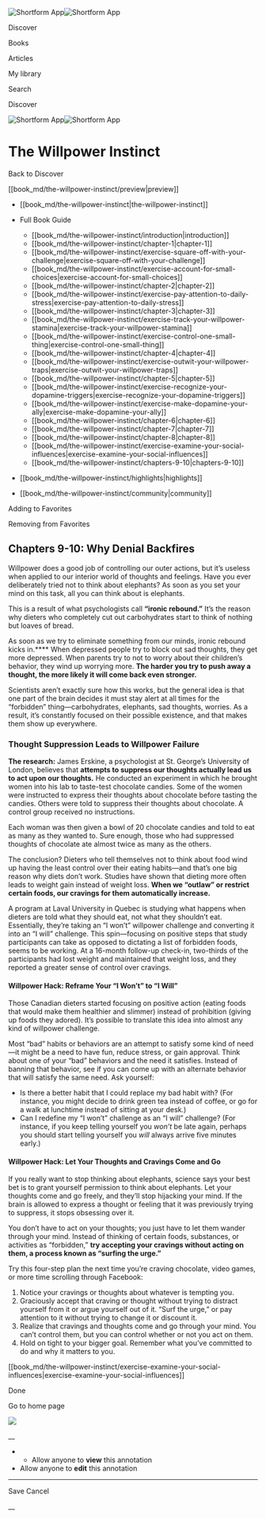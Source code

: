 ![Shortform App](/img/logo.36a2399e.svg)![Shortform App](/img/logo-dark.70c1b072.svg)

Discover

Books

Articles

My library

Search

Discover

![Shortform App](/img/logo.36a2399e.svg)![Shortform App](/img/logo-dark.70c1b072.svg)

# The Willpower Instinct

Back to Discover

[[book_md/the-willpower-instinct/preview|preview]]

  * [[book_md/the-willpower-instinct|the-willpower-instinct]]
  * Full Book Guide

    * [[book_md/the-willpower-instinct/introduction|introduction]]
    * [[book_md/the-willpower-instinct/chapter-1|chapter-1]]
    * [[book_md/the-willpower-instinct/exercise-square-off-with-your-challenge|exercise-square-off-with-your-challenge]]
    * [[book_md/the-willpower-instinct/exercise-account-for-small-choices|exercise-account-for-small-choices]]
    * [[book_md/the-willpower-instinct/chapter-2|chapter-2]]
    * [[book_md/the-willpower-instinct/exercise-pay-attention-to-daily-stress|exercise-pay-attention-to-daily-stress]]
    * [[book_md/the-willpower-instinct/chapter-3|chapter-3]]
    * [[book_md/the-willpower-instinct/exercise-track-your-willpower-stamina|exercise-track-your-willpower-stamina]]
    * [[book_md/the-willpower-instinct/exercise-control-one-small-thing|exercise-control-one-small-thing]]
    * [[book_md/the-willpower-instinct/chapter-4|chapter-4]]
    * [[book_md/the-willpower-instinct/exercise-outwit-your-willpower-traps|exercise-outwit-your-willpower-traps]]
    * [[book_md/the-willpower-instinct/chapter-5|chapter-5]]
    * [[book_md/the-willpower-instinct/exercise-recognize-your-dopamine-triggers|exercise-recognize-your-dopamine-triggers]]
    * [[book_md/the-willpower-instinct/exercise-make-dopamine-your-ally|exercise-make-dopamine-your-ally]]
    * [[book_md/the-willpower-instinct/chapter-6|chapter-6]]
    * [[book_md/the-willpower-instinct/chapter-7|chapter-7]]
    * [[book_md/the-willpower-instinct/chapter-8|chapter-8]]
    * [[book_md/the-willpower-instinct/exercise-examine-your-social-influences|exercise-examine-your-social-influences]]
    * [[book_md/the-willpower-instinct/chapters-9-10|chapters-9-10]]
  * [[book_md/the-willpower-instinct/highlights|highlights]]
  * [[book_md/the-willpower-instinct/community|community]]



Adding to Favorites 

Removing from Favorites 

## Chapters 9-10: Why Denial Backfires

Willpower does a good job of controlling our outer actions, but it’s useless when applied to our interior world of thoughts and feelings. Have you ever deliberately tried not to think about elephants? As soon as you set your mind on this task, all you can think about is elephants.

This is a result of what psychologists call **“ironic rebound.”** It’s the reason why dieters who completely cut out carbohydrates start to think of nothing but loaves of bread.

As soon as we try to eliminate something from our minds, ironic rebound kicks in.**** When depressed people try to block out sad thoughts, they get more depressed. When parents try to not to worry about their children’s behavior, they wind up worrying more. **The harder you try to push away a thought, the more likely it will come back even stronger.**

Scientists aren’t exactly sure how this works, but the general idea is that one part of the brain decides it must stay alert at all times for the “forbidden” thing—carbohydrates, elephants, sad thoughts, worries. As a result, it’s constantly focused on their possible existence, and that makes them show up everywhere.

### Thought Suppression Leads to Willpower Failure

**The research:** James Erskine, a psychologist at St. George’s University of London, believes that **attempts to suppress our thoughts actually lead us to act upon our thoughts.** He conducted an experiment in which he brought women into his lab to taste-test chocolate candies. Some of the women were instructed to express their thoughts about chocolate before tasting the candies. Others were told to suppress their thoughts about chocolate. A control group received no instructions.

Each woman was then given a bowl of 20 chocolate candies and told to eat as many as they wanted to. Sure enough, those who had suppressed thoughts of chocolate ate almost twice as many as the others.

The conclusion? Dieters who tell themselves not to think about food wind up having the least control over their eating habits—and that’s one big reason why diets don’t work. Studies have shown that dieting more often leads to weight gain instead of weight loss. **When we “outlaw” or restrict certain foods, our cravings for them automatically increase.**

A program at Laval University in Quebec is studying what happens when dieters are told what they should eat, not what they shouldn’t eat. Essentially, they’re taking an “I won’t” willpower challenge and converting it into an “I will” challenge. This spin—focusing on positive steps that study participants can take as opposed to dictating a list of forbidden foods, seems to be working. At a 16-month follow-up check-in, two-thirds of the participants had lost weight and maintained that weight loss, and they reported a greater sense of control over cravings.

#### Willpower Hack: Reframe Your “I Won’t” to “I Will”

Those Canadian dieters started focusing on positive action (eating foods that would make them healthier and slimmer) instead of prohibition (giving up foods they adored). It’s possible to translate this idea into almost any kind of willpower challenge.

Most “bad” habits or behaviors are an attempt to satisfy some kind of need—it might be a need to have fun, reduce stress, or gain approval. Think about one of your “bad” behaviors and the need it satisfies. Instead of banning that behavior, see if you can come up with an alternate behavior that will satisfy the same need. Ask yourself:

  * Is there a better habit that I could replace my bad habit with? (For instance, you might decide to drink green tea instead of coffee, or go for a walk at lunchtime instead of sitting at your desk.) 
  * Can I redefine my “I won’t” challenge as an “I will” challenge? (For instance, if you keep telling yourself you _won’t_ be late again, perhaps you should start telling yourself you _will_ always arrive five minutes early.) 



#### Willpower Hack: Let Your Thoughts and Cravings Come and Go

If you really want to stop thinking about elephants, science says your best bet is to grant yourself permission to think about elephants. Let your thoughts come and go freely, and they’ll stop hijacking your mind. If the brain is allowed to express a thought or feeling that it was previously trying to suppress, it stops obsessing over it.

You don’t have to act on your thoughts; you just have to let them wander through your mind. Instead of thinking of certain foods, substances, or activities as “forbidden,” **try accepting your cravings without acting on them, a process known as “surfing the urge.”**

Try this four-step plan the next time you’re craving chocolate, video games, or more time scrolling through Facebook:

  1. Notice your cravings or thoughts about whatever is tempting you. 
  2. Graciously accept that craving or thought without trying to distract yourself from it or argue yourself out of it. “Surf the urge,” or pay attention to it without trying to change it or discount it. 
  3. Realize that cravings and thoughts come and go through your mind. You can’t control them, but you can control whether or not you act on them. 
  4. Hold on tight to your bigger goal. Remember what you’ve committed to do and why it matters to you. 



[[book_md/the-willpower-instinct/exercise-examine-your-social-influences|exercise-examine-your-social-influences]]

Done

Go to home page 

![](https://bat.bing.com/action/0?ti=56018282&Ver=2&mid=698dd9c1-85f9-4181-96d7-78e6701741ce&sid=48a964a0642711eeb2d9b36fc717f5e2&vid=48a9a1e0642711eebeaf23361361f0d4&vids=0&msclkid=N&pi=0&lg=en-US&sw=800&sh=600&sc=24&nwd=1&tl=Shortform%20%7C%20Book&p=https%3A%2F%2Fwww.shortform.com%2Fapp%2Fbook%2Fthe-willpower-instinct%2Fchapters-9-10&r=&lt=1150&evt=pageLoad&sv=1&rn=947408)

__

  *   * Allow anyone to **view** this annotation
  * Allow anyone to **edit** this annotation



* * *

Save Cancel

__



